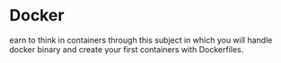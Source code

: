 # Docker
earn to think in containers through this subject in which you will handle docker binary and create your first containers with Dockerfiles.
